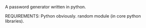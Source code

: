 A password generator written in python.

REQUIREMENTS:
Python obviously.
random module (in core python libraries). 
